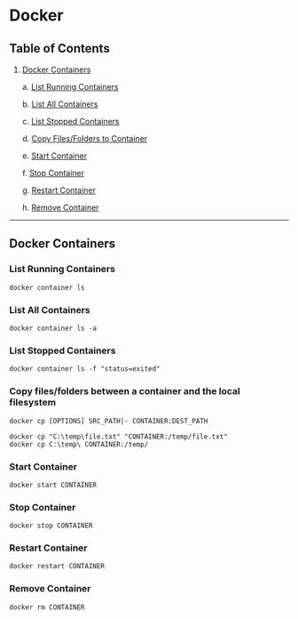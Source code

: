 # Docker

##  Table of Contents

1. [Docker Containers](#Docker-Containers)

    a. [List Running Containers](#list-running-containers)

    b. [List All Containers](#list-all-containers)

    c. [List Stopped Containers](#list-stopped-containers)

    d. [Copy Files/Folders to Container](#copy-filesfolders-between-a-container-and-the-local-filesystem)

    e. [Start Container](#start-container)

    f. [Stop Container](#stop-container)

    g. [Restart Container](#restart-container)

    h. [Remove Container](#remove-container)

***

## Docker Containers

### List Running Containers
    docker container ls

### List All Containers
    docker container ls -a

### List Stopped Containers
    docker container ls -f "status=exited"

### Copy files/folders between a container and the local filesystem
    docker cp [OPTIONS] SRC_PATH|- CONTAINER:DEST_PATH

    docker cp "C:\temp\file.txt" "CONTAINER:/temp/file.txt"
    docker cp C:\temp\ CONTAINER:/temp/

### Start Container
    docker start CONTAINER

### Stop Container
    docker stop CONTAINER

### Restart Container
    docker restart CONTAINER

### Remove Container
    docker rm CONTAINER

